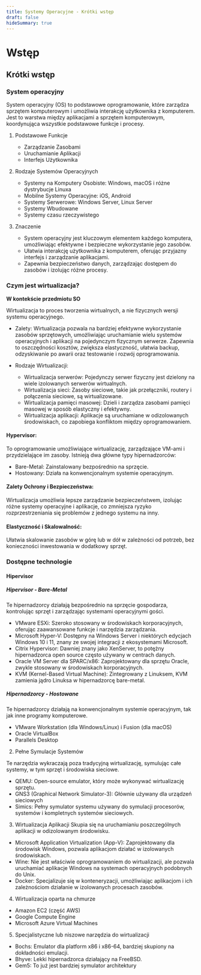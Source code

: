 ```yaml
---
title: Systemy Operacyjne - Krótki wstęp
draft: false
hideSummary: true
---
```


# Wstęp

## Krótki wstęp

### System operacyjny

System operacyjny (OS) to podstawowe oprogramowanie, które zarządza sprzętem komputerowym i umożliwia interakcję użytkownika z komputerem. Jest to warstwa między aplikacjami a sprzętem komputerowym, koordynująca wszystkie podstawowe funkcje i procesy. 

1. Podstawowe Funkcje
   - Zarządzanie Zasobami 
   - Uruchamianie Aplikacji 
   - Interfejs Użytkownika 

2. Rodzaje Systemów Operacyjnych
   - Systemy na Komputery Osobiste:    Windows, macOS i różne dystrybucje Linuxa
   - Mobilne Systemy Operacyjne:   iOS, Android
   - Systemy Serwerowe: Windows Server, Linux Server
   - Systemy Wbudowane
   - Systemy czasu rzeczywistego 

3. Znaczenie
   - System operacyjny jest kluczowym elementem każdego komputera, umożliwiając efektywne i bezpieczne wykorzystanie jego zasobów.
   - Ułatwia interakcję użytkownika z komputerem, oferując przyjazny interfejs i zarządzanie aplikacjami.
   - Zapewnia bezpieczeństwo danych, zarządzając dostępem do zasobów i izolując różne procesy.

### Czym jest wirtualizacja?

**W kontekście przedmiotu SO**

Wirtualizacja to proces tworzenia wirtualnych, a nie fizycznych wersji systemu operacyjnego.


* Zalety: 
    Wirtualizacja pozwala na bardziej efektywne wykorzystanie zasobów sprzętowych, umożliwiając uruchamianie wielu systemów operacyjnych i aplikacji na pojedynczym fizycznym serwerze. Zapewnia to oszczędności kosztów, zwiększa elastyczność, ułatwia backup, odzyskiwanie po awarii oraz testowanie i rozwój oprogramowania.

* Rodzaje Wirtualizacji:
   - Wirtualizacja serwerów: Pojedynczy serwer fizyczny jest dzielony na wiele izolowanych serwerów wirtualnych.
   - Wirtualizacja sieci: Zasoby sieciowe, takie jak przełączniki, routery i połączenia sieciowe, są wirtualizowane.
   - Wirtualizacja pamięci masowej: Dzieli i zarządza zasobami pamięci masowej w sposób elastyczny i efektywny.
   - Wirtualizacja aplikacji: Aplikacje są uruchamiane w odizolowanych środowiskach, co zapobiega konfliktom między oprogramowaniem.

#### Hypervisor: 

To oprogramowanie umożliwiające wirtualizację, zarządzające VM-ami i przydzielające im zasoby. Istnieją dwa główne typy hipernadzorców:
   - Bare-Metal: Zainstalowany bezpośrednio na sprzęcie.
   - Hostowany: Działa na konwencjonalnym systemie operacyjnym.

#### Zalety Ochrony i Bezpieczeństwa: 

Wirtualizacja umożliwia lepsze zarządzanie bezpieczeństwem, izolując różne systemy operacyjne i aplikacje, co zmniejsza ryzyko rozprzestrzeniania się problemów z jednego systemu na inny.

#### Elastyczność i Skalowalność: 

Ułatwia skalowanie zasobów w górę lub w dół w zależności od potrzeb, bez konieczności inwestowania w dodatkowy sprzęt.

### Dostępne technologie

#### Hipervisor

##### Hipervisor - Bare-Metal
Te hipernadzorcy działają bezpośrednio na sprzęcie gospodarza, kontrolując sprzęt i zarządzając systemami operacyjnymi gości.

- VMware ESXi: Szeroko stosowany w środowiskach korporacyjnych, oferując zaawansowane funkcje i narzędzia zarządzania.
- Microsoft Hyper-V: Dostępny na Windows Server i niektórych edycjach Windows 10 i 11, znany ze swojej integracji z ekosystemami Microsoft.
- Citrix Hypervisor: Dawniej znany jako XenServer, to potężny hipernadzorca open source często używany w centrach danych.
- Oracle VM Server dla SPARC/x86: Zaprojektowany dla sprzętu Oracle, zwykle stosowany w środowiskach korporacyjnych.
- KVM (Kernel-Based Virtual Machine): Zintegrowany z Linuksem, KVM zamienia jądro Linuksa w hipernadzorcę bare-metal.

##### Hipernadzorcy - Hostowane

Te hipernadzorcy działają na konwencjonalnym systemie operacyjnym, tak jak inne programy komputerowe.

- VMware Workstation (dla Windows/Linux) i Fusion (dla macOS)
- Oracle VirtualBox
- Parallels Desktop

2. Pełne Symulacje Systemów

Te narzędzia wykraczają poza tradycyjną wirtualizację, symulując całe systemy, w tym sprzęt i środowiska sieciowe.

- QEMU: Open-source emulator, który może wykonywać wirtualizację sprzętu.
- GNS3 (Graphical Network Simulator-3): Głównie używany dla urządzeń sieciowych
- Simics: Pełny symulator systemu używany do symulacji procesorów, systemów i kompletnych systemów sieciowych.

3. Wirtualizacja Aplikacji
Skupia się na uruchamianiu poszczególnych aplikacji w odizolowanym środowisku.

- Microsoft Application Virtualization (App-V): Zaprojektowany dla środowisk Windows, pozwala aplikacjom działać w izolowanych środowiskach.
- Wine: Nie jest właściwie oprogramowaniem do wirtualizacji, ale pozwala uruchamiać aplikacje Windows na systemach operacyjnych podobnych do Unix.
- Docker: Specjalizuje się w konteneryzacji, umożliwiając aplikacjom i ich zależnościom działanie w izolowanych procesach zasobów.

4. Wirtualizacja oparta na chmurze

- Amazon EC2 (część AWS)
- Google Compute Engine
- Microsoft Azure Virtual Machines

5. Specjalistyczne lub niszowe narzędzia do wirtualizacji

- Bochs: Emulator dla platform x86 i x86-64, bardziej skupiony na dokładności emulacji.
- Bhyve: Lekki hipernadzorca działający na FreeBSD.
- Gem5: To już jest bardziej symulator architektury
